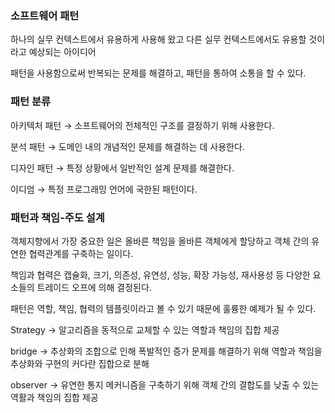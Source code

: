 ### 소프트웨어 패턴

하나의 실무 컨텍스트에서 유용하게 사용해 왔고 다른 실무 컨텍스트에서도 유용할 것이라고 예상되는 아이디어

패턴을 사용함으로써 반복되는 문제를 해결하고, 패턴을 통하여 소통을 할 수 있다.

### 패턴 분류

아키텍처 패턴 → 소프트웨어의 전체적인 구조를 결정하기 위해 사용한다.

분석 패턴 → 도메인 내의 개념적인 문제를 해결하는 데 사용한다.

디자인 패턴 → 특정 상황에서 일반적인 설계 문제를 해결한다.

이디엄 → 특정 프로그래밍 언어에 국한된 패턴이다.

### 패턴과 책임-주도 설계

객체지향에서 가장 중요한 일은 올바른 책임을 올바른 객체에게 할당하고 객체 간의 유연한 협력관계를 구축하는 일이다.

책임과 협력은 캡슐화, 크기, 의존성, 유연성, 성능, 확장 가능성, 재사용성 등 다양한 요소들의 트레이드 오프에 의해 결정된다.

패턴은 역할, 책임, 협력의 템플릿이라고 볼 수 있기 때문에 훌륭한 예제가 될 수 있다.

Strategy → 알고리즘을 동적으로 교체할 수 있는 역할과 책임의 집합 제공

bridge → 추상화의 조합으로 인해 폭발적인 증가 문제를 해결하기 위해 역할과 책임을 추상화와 구현의 커다란 집합으로 분해

observer → 유연한 통지 메커니즘을 구축하기 위해 객체 간의 결합도를 낮출 수 있는 역활과 책임의 집합 제공